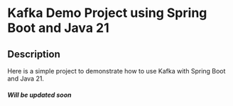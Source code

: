 # Kafka Demo Project using Spring Boot and Java 21

## Description

Here is a simple project to demonstrate how to use Kafka with Spring Boot and Java 21.


##### Will be updated soon
